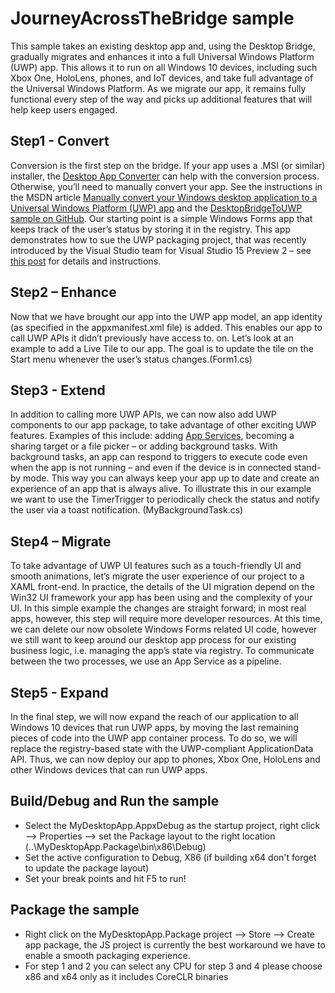 ﻿# JourneyAcrossTheBridge sample

This sample takes an existing desktop app and, using the Desktop Bridge, gradually migrates and enhances it into a full Universal Windows Platform (UWP) app. This allows it to run on all Windows 10 devices, including such Xbox One, HoloLens, phones, and IoT devices, and take full advantage of the Universal Windows Platform.
As we migrate our app, it remains fully functional every step of the way and picks up additional features that will help keep users engaged.


Step1 - Convert
----------------

Conversion is the first step on the bridge. If your app uses a .MSI (or similar) installer, the [Desktop App Converter](https://msdn.microsoft.com/windows/uwp/porting/desktop-to-uwp-run-desktop-app-converter) can help with the conversion process.  Otherwise, you’ll need to manually convert your app. See the instructions in the MSDN article [Manually convert your Windows desktop application to a Universal Windows Platform (UWP) app]( https://msdn.microsoft.com/windows/uwp/porting/desktop-to-uwp-manual-conversion) and the [DesktopBridgeToUWP sample on GitHub](https://github.com/Microsoft/DesktopBridgeToUWP-Samples/tree/master/Samples/HelloWorldSample). 
Our starting point is a simple Windows Forms app that keeps track of the user’s status by storing it in the registry. This app demonstrates how to sue the UWP packaging project, that was recently introduced by the Visual Studio team for Visual Studio 15 Preview 2 – see [this post](https://msdn.microsoft.com/windows/uwp/porting/desktop-to-uwp-deploy-and-debug) for details and instructions.


Step2 – Enhance
----------------

Now that we have brought our app into the UWP app model, an app identity (as specified in the appxmanifest.xml file) is added. This enables our app to call UWP APIs it didn’t previously have access to. on. Let’s look at an example to add a Live Tile to our app. The goal is to update the tile on the Start menu whenever the user’s status changes.(Form1.cs)


Step3 - Extend
---------------

In addition to calling more UWP APIs, we can now also add UWP components to our app package, to take advantage of other exciting UWP features. Examples of this include: adding [App Services](https://msdn.microsoft.com/en-us/windows/uwp/launch-resume/how-to-create-and-consume-an-app-service), becoming a sharing target or a file picker – or adding background tasks. With background tasks, an app can respond to triggers to execute code even when the app is not running – and even if the device is in connected stand-by mode. This way you can always keep your app up to date and create an experience of an app that is always alive. To illustrate this in our example we want to use the TimerTrigger to periodically check the status and notify the user via a toast notification. (MyBackgroundTask.cs)


Step4 – Migrate
---------------

To take advantage of UWP UI features such as a touch-friendly UI and smooth animations, let’s migrate the user experience of our project to a XAML front-end. In practice, the details of the UI migration depend on the Win32 UI framework your app has been using and the complexity of your UI. In this simple example the changes are straight forward; in most real apps, however, this step will require more developer resources.
At this time, we can delete our now obsolete Windows Forms related UI code, however we still want to keep around our desktop app process for our existing business logic, i.e. managing the app’s state via registry. To communicate between the two processes, we use an App Service as a pipeline.


Step5 - Expand
---------------

In the final step, we will now expand the reach of our application to all Windows 10 devices that run UWP apps, by moving the last remaining pieces of code into the UWP app container process. To do so, we will replace the registry-based state with the UWP-compliant ApplicationData API. Thus, we can now deploy our app to phones, Xbox One, HoloLens and other Windows devices that can run UWP apps.


Build/Debug and Run the sample
-------------------------------

 - Select the MyDesktopApp.AppxDebug as the startup project, right click --> Properties --> set the Package layout to the right location (..\MyDesktopApp.Package\bin\x86\Debug)
 - Set the active configuration to Debug, X86 (if building x64 don't forget to update the package layout)
 - Set your break points and hit F5 to run!

 
 Package the sample
-------------------------------

 - Right click on the MyDesktopApp.Package project --> Store --> Create app package, the JS project is currently the best workaround we have to enable a smooth packaging experience.
 - For step 1 and 2 you can select any CPU for step 3 and 4 please choose x86 and x64 only as it includes CoreCLR binaries


